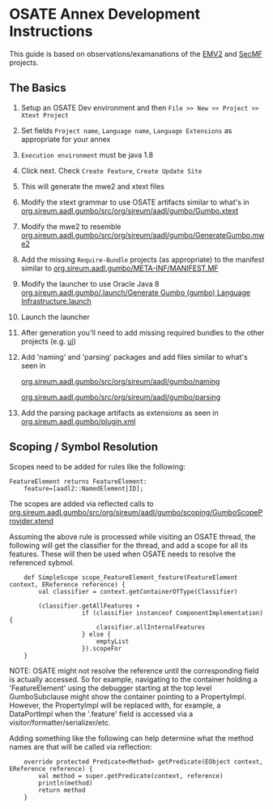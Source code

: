# OSATE Annex Development Instructions

This guide is based on observations/examanations of the 
[EMV2](https://github.com/osate/osate2/tree/master/emv2) and 
[SecMF](https://github.com/sireum/aadl-security) projects.

## The Basics
1. Setup an OSATE Dev environment and then ``File >> New >> Project >> Xtext Project ``

1. Set fields ``Project name``, ``Language name``, ``Language Extensions`` as appropriate for your annex

1. ``Execution environment`` must be java 1.8

1. Click next.  Check ``Create Feature``, ``Create Update Site``

1. This will generate the mwe2 and xtext files 

1. Modify the xtext grammar to use OSATE artifacts similar to what's in [org.sireum.aadl.gumbo/src/org/sireum/aadl/gumbo/Gumbo.xtext](org.sireum.aadl.gumbo/src/org/sireum/aadl/gumbo/Gumbo.xtext)

1. Modify the mwe2 to resemble [org.sireum.aadl.gumbo/src/org/sireum/aadl/gumbo/GenerateGumbo.mwe2](org.sireum.aadl.gumbo/src/org/sireum/aadl/gumbo/GenerateGumbo.mwe2)

1. Add the missing ``Require-Bundle`` projects (as appropriate) to the manifest similar to [org.sireum.aadl.gumbo/META-INF/MANIFEST.MF](org.sireum.aadl.gumbo/META-INF/MANIFEST.MF)

1. Modify the launcher to use Oracle Java 8 [org.sireum.aadl.gumbo/.launch/Generate Gumbo (gumbo) Language Infrastructure.launch](org.sireum.aadl.gumbo/.launch/Generate%20Gumbo%20(gumbo)%20Language%20Infrastructure.launch)

1. Launch the launcher

1. After generation you'll need to add missing required bundles to the other projects (e.g. [ui](org.sireum.aadl.gumbo.ui/META-INF/MANIFEST.MF))

1. Add 'naming' and 'parsing' packages and add files similar to what's seen in

    [org.sireum.aadl.gumbo/src/org/sireum/aadl/gumbo/naming](org.sireum.aadl.gumbo/src/org/sireum/aadl/gumbo/naming)

    [org.sireum.aadl.gumbo/src/org/sireum/aadl/gumbo/parsing](org.sireum.aadl.gumbo/src/org/sireum/aadl/gumbo/parsing)

1. Add the parsing package artifacts as extensions as seen in [org.sireum.aadl.gumbo/plugin.xml](org.sireum.aadl.gumbo/plugin.xml)

## Scoping / Symbol Resolution

Scopes need to be added for rules like the following:

```
FeatureElement returns FeatureElement:
	feature=[aadl2::NamedElement|ID];
 ```

The scopes are added via reflected calls to [org.sireum.aadl.gumbo/src/org/sireum/aadl/gumbo/scoping/GumboScopeProvider.xtend](org.sireum.aadl.gumbo/src/org/sireum/aadl/gumbo/scoping/GumboScopeProvider.xtend)

Assuming the above rule is processed while visiting an OSATE thread, the following will get the classifier for the thread, and add a scope for all its features.  These will then be used when OSATE needs to resolve 
the referenced sybmol.

```
	def SimpleScope scope_FeatureElement_feature(FeatureElement context, EReference reference) {
		val classifier = context.getContainerOfType(Classifier)
						
		(classifier.getAllFeatures +
					if (classifier instanceof ComponentImplementation) {
						classifier.allInternalFeatures
					} else {
						emptyList
					}).scopeFor
	}
```

NOTE: OSATE might not resolve the reference until the corresponding field is actually accessed.  So for example, navigating to the container holding a 'FeatureElement' using the debugger starting at the top level GumboSubclause might show the container pointing to a PropertyImpl.  However, the PropertyImpl will be
replaced with, for example, a DataPortImpl when the '.feature' field is accessed via a visitor/formatter/serializer/etc.

Adding something like the following can help determine what the method names are that will be called via reflection:

```
	override protected Predicate<Method> getPredicate(EObject context, EReference reference) {
		val method = super.getPredicate(context, reference)
		println(method)  
		return method
	}
```